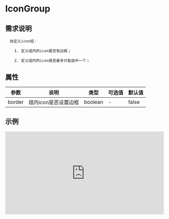 # IconGroup


## 需求说明

      自定义icon组：
      
        1. 定义组内的icon是否有边框；
        
        2. 定义组内的icon是否最多只能选中一个；

## 属性

| 参数   | 说明                 | 类型    | 可选值 | 默认值 |
| ------ | -------------------- | ------- | ------ | ------ |
| border | 组内icon是否设置边框 | boolean | -      | false  |

## 示例

<iframe height="265" style="width: 100%;" scrolling="no" title="hn toolbar demo" src="https://codepen.io/upcwangying/embed/yLeKbam?height=265&theme-id=light&default-tab=html,result" frameborder="no" allowtransparency="true" allowfullscreen="true">
  See the Pen <a href='https://codepen.io/upcwangying/pen/yLeKbam'>hn toolbar demo</a> by Ying Wang
  (<a href='https://codepen.io/upcwangying'>@upcwangying</a>) on <a href='https://codepen.io'>CodePen</a>.
</iframe>
